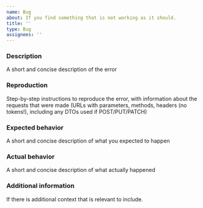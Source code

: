 ```yaml
---
name: Bug
about: If you find something that is not working as it should.
title: ''
type: Bug
assignees: ''
---
```


### Description
A short and concise description of the error

### Reproduction
Step-by-step instructions to reproduce the error, with information about the requests that were made (URLs with parameters, methods, headers (no tokens!), including any DTOs used if POST/PUT/PATCH)

### Expected behavior
A short and concise description of what you expected to happen

### Actual behavior
A short and concise description of what actually happened

### Additional information
If there is additional context that is relevant to include.
